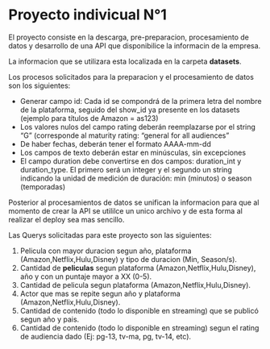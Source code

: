 # Proyecto indivicual N°1

El proyecto consiste en la descarga, pre-preparacion, procesamiento de datos y desarrollo de una API que disponibilice la informacin de la empresa.

La informacion que se utilizara esta localizada en la carpeta **datasets**.

Los procesos solicitados para la preparacion y el procesamiento de datos son los siguientes:

- Generar campo id: Cada id se compondrá de la primera letra del nombre de la plataforma, seguido del show_id ya presente en los datasets (ejemplo para títulos de Amazon = as123)
- Los valores nulos del campo rating deberán reemplazarse por el string “G” (corresponde al maturity rating: “general for all audiences”
- De haber fechas, deberán tener el formato AAAA-mm-dd
- Los campos de texto deberán estar en minúsculas, sin excepciones
- El campo duration debe convertirse en dos campos: duration_int y duration_type. El primero será un integer y el segundo un string indicando la unidad de medición de duración: min (minutos) o season (temporadas)

Posterior al procesamientos de datos se unifican la informacion para que al momento de crear la API se utililce un unico archivo y de esta forma al realizar el deploy sea mas sencillo.

Las Querys solicitadas para este proyecto son las siguientes:

1. Pelicula con mayor duracion segun año, plataforma (Amazon,Netflix,Hulu,Disney) y tipo de duracion (Min, Season/s).
2. Cantidad de **peliculas** segun plataforma (Amazon,Netflix,Hulu,Disney), año y con un puntaje mayor a XX (0-5).
3. Cantidad de pelicula segun plataforma (Amazon,Netflix,Hulu,Disney).
4. Actor que mas se repite segun año y plataforma (Amazon,Netflix,Hulu,Disney).
5. Cantidad de contenido (todo lo disponible en streaming) que se publicó segun año y pais.
6. Cantidad de contenido (todo lo disponible en streaming) segun el rating de audiencia dado (Ej: pg-13, tv-ma, pg, tv-14, etc).
